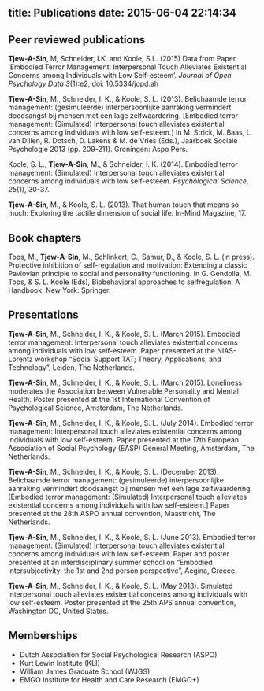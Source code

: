 title: Publications
date: 2015-06-04 22:14:34
---
## Peer reviewed publications

**Tjew-A-Sin**, M, Schneider, I.K. and Koole, S.L. (2015) Data from Paper ‘Embodied Terror Management: Interpersonal Touch Alleviates Existential Concerns among Individuals with Low Self-esteem’. *Journal of Open Psychology Data 3*(1):e2, doi: 10.5334/jopd.ah

**Tjew-A-Sin**, M., Schneider, I. K., & Koole, S. L. (2013). Belichaamde terror management: (gesimuleerde) interpersoonlijke aanraking vermindert doodsangst bij mensen met een lage zelfwaardering. [Embodied terror management: (Simulated) Interpersonal touch alleviates existential concerns among individuals with low self-esteem.] In M. Strick, M. Baas, L. van Dillen, R. Dotsch, D. Lakens & M. de Vries (Eds.), Jaarboek Sociale Psychologie 2013 (pp. 209-211). Groningen: Aspo Pers.

Koole, S. L., **Tjew-A-Sin**, M., & Schneider, I. K. (2014). Embodied terror management: (Simulated) Interpersonal touch alleviates existential concerns among individuals with low self-esteem. *Psychological Science, 25*(1), 30-37.

**Tjew-A-Sin**, M., & Koole, S. L. (2013). That human touch that means so much: Exploring the tactile dimension of social life. In-Mind Magazine, 17.

## Book chapters

Tops, M., **Tjew-A-Sin**, M., Schlinkert, C., Samur, D., & Koole, S. L. (in press). Protective inhibition of self-regulation and motivation: Extending a classic Pavlovian principle to social and personality functioning. In G. Gendolla, M. Tops, & S. L. Koole (Eds), Biobehavioral approaches to selfregulation: A Handbook. New York: Springer.

## Presentations

**Tjew-A-Sin**, M., Schneider, I. K., & Koole, S. L. (March 2015). Embodied terror management: Interpersonal touch alleviates existential concerns among individuals with low self-esteem. Paper presented at the NIAS-Lorentz workshop “Social Support TAT; Theory, Applications, and Technology”, Leiden, The Netherlands.

**Tjew-A-Sin**, M., Schneider, I. K., & Koole, S. L. (March 2015). Loneliness moderates the Association between Vulnerable Personality and Mental Health. Poster presented at the 1st International Convention of Psychological Science, Amsterdam, The Netherlands.

**Tjew-A-Sin**, M., Schneider, I. K., & Koole, S. L. (July 2014). Embodied terror management: Interpersonal touch alleviates existential concerns among individuals with low self-esteem. Paper presented at the 17th European Association of Social Psychology (EASP) General Meeting, Amsterdam, The Netherlands.

**Tjew-A-Sin**, M., Schneider, I. K., & Koole, S. L. (December 2013). Belichaamde terror management: (gesimuleerde) interpersoonlijke aanraking vermindert doodsangst bij mensen met een lage zelfwaardering. [Embodied terror management: (Simulated) Interpersonal touch alleviates existential concerns among individuals with low self-esteem.] Paper presented at the 28th ASPO annual convention, Maastricht, The Netherlands.

**Tjew-A-Sin**, M., Schneider, I. K., & Koole, S. L. (June 2013). Embodied terror management: (Simulated) Interpersonal touch alleviates existential concerns among individuals with low self-esteem. Paper and poster presented at an interdisciplinary summer school on “Embodied intersubjectivity: the 1st and 2nd person perspective”, Aegina, Greece.

**Tjew-A-Sin**, M., Schneider, I. K., & Koole, S. L. (May 2013). Simulated interpersonal touch alleviates existential concerns among individuals with low self-esteem. Poster presented at the 25th APS annual convention, Washington DC, United States.

## Memberships

* Dutch Association for Social Psychological Research (ASPO)
* Kurt Lewin Institute (KLI)
* William James Graduate School (WJGS)
* EMGO Institute for Health and Care Research (EMGO+)
